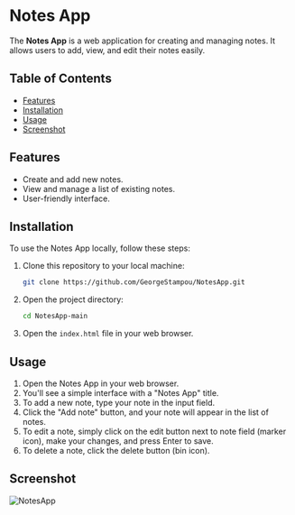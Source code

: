 # Notes App

The **Notes App** is a web application for creating and managing notes. It allows users to add, view, and edit their notes easily.

## Table of Contents
- [Features](#features)
- [Installation](#installation)
- [Usage](#usage)
- [Screenshot](#screenshot)

## Features
- Create and add new notes.
- View and manage a list of existing notes.
- User-friendly interface.

## Installation

To use the Notes App locally, follow these steps:

1. Clone this repository to your local machine:

   ```bash
   git clone https://github.com/GeorgeStampou/NotesApp.git

2. Open the project directory:
   
   ```bash
   cd NotesApp-main
3. Open the `index.html` file in your web browser.


## Usage

1. Open the Notes App in your web browser.
2. You'll see a simple interface with a "Notes App" title.
3. To add a new note, type your note in the input field.
4. Click the "Add note" button, and your note will appear in the list of notes.
5. To edit a note, simply click on the edit button next to note field (marker icon), make your changes, and press Enter to save.
6. To delete a note, click the delete button (bin icon).

## Screenshot
![NotesApp](https://github.com/GeorgeStampou/NotesApp/assets/58564542/44182003-67e4-4c2e-9975-5184c429b23c)
